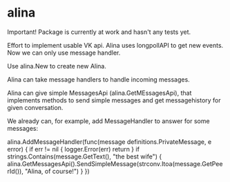 # alina

Important! Package is currently at work and hasn't any tests yet.

Effort to implement usable VK api.
Alina uses longpollAPI to get new events. 
Now we can only use message handler.

Use alina.New to create new Alina.

Alina can take message handlers to handle incoming messages.

Alina can give simple MessagesApi (alina.GetMEssagesApi), that implements methods to send simple messages and get messagehistory for given conversation.

We already can, for example, add MessageHandler to answer for some messages:

alina.AddMessageHandler(func(message definitions.PrivateMessage, e error) {
		if err != nil {
			logger.Error(err)
			return
		}
		if strings.Contains(message.GetText(), "the best wife") {
			alina.GetMessagesApi().SendSimpleMessage(strconv.Itoa(message.GetPeerId()), "Alina, of course!")
		}
})

